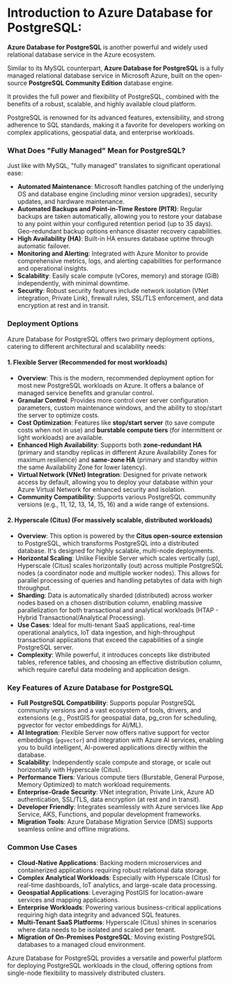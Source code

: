 # Introduction to Azure Database for PostgreSQL:

**Azure Database for PostgreSQL** is another powerful and widely used relational database service in the Azure ecosystem.

Similar to its MySQL counterpart, **Azure Database for PostgreSQL** is a fully managed relational database service in Microsoft Azure, built on the open-source **PostgreSQL Community Edition** database engine. 

It provides the full power and flexibility of PostgreSQL, combined with the benefits of a robust, scalable, and highly available cloud platform.

PostgreSQL is renowned for its advanced features, extensibility, and strong adherence to SQL standards, making it a favorite for developers working on complex applications, geospatial data, and enterprise workloads.

### What Does "Fully Managed" Mean for PostgreSQL?

Just like with MySQL, "fully managed" translates to significant operational ease:
* **Automated Maintenance**: Microsoft handles patching of the underlying OS and database engine (including minor version upgrades), security updates, and hardware maintenance.
* **Automated Backups and Point-in-Time Restore (PITR)**: Regular backups are taken automatically, allowing you to restore your database to any point within your configured retention period (up to 35 days). Geo-redundant backup options enhance disaster recovery capabilities.
* **High Availability (HA)**: Built-in HA ensures database uptime through automatic failover.
* **Monitoring and Alerting**: Integrated with Azure Monitor to provide comprehensive metrics, logs, and alerting capabilities for performance and operational insights.
* **Scalability**: Easily scale compute (vCores, memory) and storage (GiB) independently, with minimal downtime.
* **Security**: Robust security features include network isolation (VNet integration, Private Link), firewall rules, SSL/TLS enforcement, and data encryption at rest and in transit.

### Deployment Options

Azure Database for PostgreSQL offers two primary deployment options, catering to different architectural and scalability needs:

#### 1. Flexible Server (Recommended for most workloads)

* **Overview**: This is the modern, recommended deployment option for most new PostgreSQL workloads on Azure. It offers a balance of managed service benefits and granular control.
* **Granular Control**: Provides more control over server configuration parameters, custom maintenance windows, and the ability to stop/start the server to optimize costs.
* **Cost Optimization**: Features like **stop/start server** (to save compute costs when not in use) and **burstable compute tiers** (for intermittent or light workloads) are available.
* **Enhanced High Availability**: Supports both **zone-redundant HA** (primary and standby replicas in different Azure Availability Zones for maximum resilience) and **same-zone HA** (primary and standby within the same Availability Zone for lower latency).
* **Virtual Network (VNet) Integration**: Designed for private network access by default, allowing you to deploy your database within your Azure Virtual Network for enhanced security and isolation.
* **Community Compatibility**: Supports various PostgreSQL community versions (e.g., 11, 12, 13, 14, 15, 16) and a wide range of extensions.

#### 2. Hyperscale (Citus) (For massively scalable, distributed workloads)

* **Overview**: This option is powered by the **Citus open-source extension** to PostgreSQL, which transforms PostgreSQL into a distributed database. It's designed for highly scalable, multi-node deployments.
* **Horizontal Scaling**: Unlike Flexible Server which scales vertically (up), Hyperscale (Citus) scales horizontally (out) across multiple PostgreSQL nodes (a coordinator node and multiple worker nodes). This allows for parallel processing of queries and handling petabytes of data with high throughput.
* **Sharding**: Data is automatically sharded (distributed) across worker nodes based on a chosen distribution column, enabling massive parallelization for both transactional and analytical workloads (HTAP - Hybrid Transactional/Analytical Processing).
* **Use Cases**: Ideal for multi-tenant SaaS applications, real-time operational analytics, IoT data ingestion, and high-throughput transactional applications that exceed the capabilities of a single PostgreSQL server.
* **Complexity**: While powerful, it introduces concepts like distributed tables, reference tables, and choosing an effective distribution column, which require careful data modeling and application design.

### Key Features of Azure Database for PostgreSQL

* **Full PostgreSQL Compatibility**: Supports popular PostgreSQL community versions and a vast ecosystem of tools, drivers, and extensions (e.g., PostGIS for geospatial data, pg_cron for scheduling, pgvector for vector embeddings for AI/ML).
* **AI Integration**: Flexible Server now offers native support for vector embeddings (`pgvector`) and integration with Azure AI services, enabling you to build intelligent, AI-powered applications directly within the database.
* **Scalability**: Independently scale compute and storage, or scale out horizontally with Hyperscale (Citus).
* **Performance Tiers**: Various compute tiers (Burstable, General Purpose, Memory Optimized) to match workload requirements.
* **Enterprise-Grade Security**: VNet integration, Private Link, Azure AD authentication, SSL/TLS, data encryption (at rest and in transit).
* **Developer Friendly**: Integrates seamlessly with Azure services like App Service, AKS, Functions, and popular development frameworks.
* **Migration Tools**: Azure Database Migration Service (DMS) supports seamless online and offline migrations.

### Common Use Cases

* **Cloud-Native Applications**: Backing modern microservices and containerized applications requiring robust relational data storage.
* **Complex Analytical Workloads**: Especially with Hyperscale (Citus) for real-time dashboards, IoT analytics, and large-scale data processing.
* **Geospatial Applications**: Leveraging PostGIS for location-aware services and mapping applications.
* **Enterprise Workloads**: Powering various business-critical applications requiring high data integrity and advanced SQL features.
* **Multi-Tenant SaaS Platforms**: Hyperscale (Citus) shines in scenarios where data needs to be isolated and scaled per tenant.
* **Migration of On-Premises PostgreSQL**: Moving existing PostgreSQL databases to a managed cloud environment.

Azure Database for PostgreSQL provides a versatile and powerful platform for deploying PostgreSQL workloads in the cloud, offering options from single-node flexibility to massively distributed clusters.